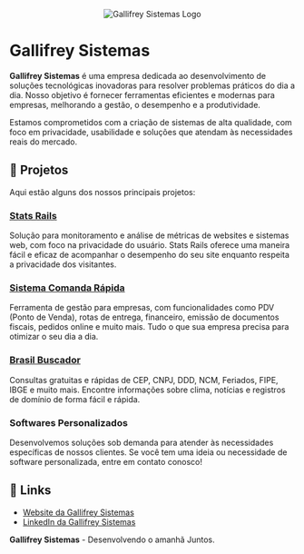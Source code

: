 <p align="center">
  <img src="https://api.gallifrey.com.br/img/gallifrey-logo.png" alt="Gallifrey Sistemas Logo">
</p>

# Gallifrey Sistemas

**Gallifrey Sistemas** é uma empresa dedicada ao desenvolvimento de soluções tecnológicas inovadoras para resolver problemas práticos do dia a dia. Nosso objetivo é fornecer ferramentas eficientes e modernas para empresas, melhorando a gestão, o desempenho e a produtividade.

Estamos comprometidos com a criação de sistemas de alta qualidade, com foco em privacidade, usabilidade e soluções que atendam às necessidades reais do mercado.

## 🚀 Projetos

Aqui estão alguns dos nossos principais projetos:

### [Stats Rails](https://statsrails.com)
Solução para monitoramento e análise de métricas de websites e sistemas web, com foco na privacidade do usuário. Stats Rails oferece uma maneira fácil e eficaz de acompanhar o desempenho do seu site enquanto respeita a privacidade dos visitantes.

### [Sistema Comanda Rápida](https://comandarapida.com.br)
Ferramenta de gestão para empresas, com funcionalidades como PDV (Ponto de Venda), rotas de entrega, financeiro, emissão de documentos fiscais, pedidos online e muito mais. Tudo o que sua empresa precisa para otimizar o seu dia a dia.

### [Brasil Buscador](https://brasilbuscador.com.br)
Consultas gratuitas e rápidas de CEP, CNPJ, DDD, NCM, Feriados, FIPE, IBGE e muito mais. Encontre informações sobre clima, notícias e registros de domínio de forma fácil e rápida.

### Softwares Personalizados
Desenvolvemos soluções sob demanda para atender às necessidades específicas de nossos clientes. Se você tem uma ideia ou necessidade de software personalizada, entre em contato conosco!


## 🔗 Links

- [Website da Gallifrey Sistemas](https://gallifrey.com.br)
- [LinkedIn da Gallifrey Sistemas](https://www.linkedin.com/company/gallifreysistemas/)


**Gallifrey Sistemas** - Desenvolvendo o amanhã Juntos.
